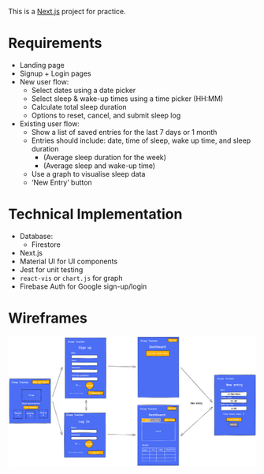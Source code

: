 This is a [Next.js](https://nextjs.org/) project for practice.

# Requirements
- Landing page
- Signup + Login pages
- New user flow:
  - Select dates using a date picker
  - Select sleep & wake-up times using a time picker (HH:MM)
  - Calculate total sleep duration
  - Options to reset, cancel, and submit sleep log
- Existing user flow:
  - Show a list of saved entries for the last 7 days or 1 month
  - Entries should include: date, time of sleep, wake up time, and sleep duration
    - (Average sleep duration for the week)
    - (Average sleep and wake-up time)
  - Use a graph to visualise sleep data
  - ‘New Entry’ button

# Technical Implementation
- Database:
    - Firestore
- Next.js
- Material UI for UI components
- Jest for unit testing
- `react-vis` or `chart.js` for graph
- Firebase Auth for Google sign-up/login

# Wireframes
![Wireframes](/public/readme/wireframes_v1.png)
